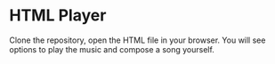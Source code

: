 # HTML Player

Clone the repository, open the HTML file in your browser.
You will see options to play the music and compose a song
yourself.
